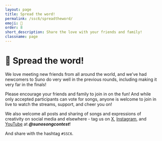 ```yaml
---
layout: page
title: Spread the word!
permalink: /ssc6/spreadtheword/
emoji: 📢
order: 8
short_description: Share the love with your friends and family!
classname: page
---
```


# 📢 Spread the word!

We love meeting new friends from all around the world, and we’ve had newcomers to Suno do very well in the previous rounds, including making it very far in the finals!

Please encourage your friends and family to join in on the fun! And while only accepted participants can vote for songs, anyone is welcome to join in live to watch the streams, support, and cheer you on!

We also welcome all posts and sharing of songs and expressions of creativity on social media and elsewhere - tag us on [X](https://x.com/SunoSongContest), [Instagram](https://www.instagram.com/sunosongcontest), and [YouTube](https://www.youtube.com/@SunoSongContest) at ***@sunosongcontest***! 

And share with the hashtag `#SSC6`.